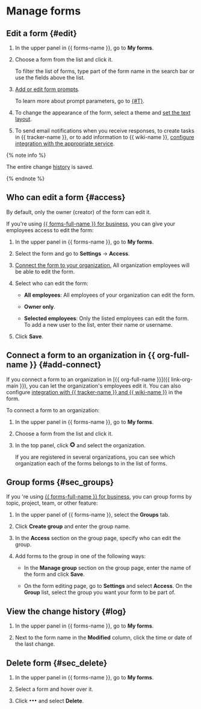 # Manage forms

## Edit a form {#edit}

1. In the upper panel in {{ forms-name }}, go to **My forms**.

1. Choose a form from the list and click it.

   To filter the list of forms, type part of the form name in the search bar or use the fields above the list.

1. [Add or edit form prompts](add-questions.md).

   To learn more about prompt parameters, go to [{#T}](blocks-ref/blocks-reference.md).

1. To change the appearance of the form, select a theme and [set the text layout](appearance.md).

1. To send email notifications when you receive responses, to create tasks in {{ tracker-name }}, or to add information to {{ wiki-name }}, [configure integration with the appropriate service](notifications.md).

{% note info %}

The entire change [history](#log) is saved.

{% endnote %}

## Who can edit a form {#access}

By default, only the owner (creator) of the form can edit it.

If you're using [{{ forms-full-name }} for business](forms-for-org.md), you can give your employees access to edit the form:

1. In the upper panel in {{ forms-name }}, go to **My forms**.

1. Select the form and go to **Settings** → **Access**.


1. [Connect the form to your organization.](#add-connect) All organization employees will be able to edit the form.

1. Select who can edit the form:


    * **All employees**: All employees of your organization can edit the form.

    * **Owner only**.

    * **Selected employees**: Only the listed employees can edit the form. To add a new user to the list, enter their name or username.

1. Click **Save**.


## Connect a form to an organization in {{ org-full-name }} {#add-connect}

If you connect a form to an organization in [{{ org-full-name }}]({{ link-org-main }}), you can let the organization's employees edit it. You can also configure [integration with {{ tracker-name }} and {{ wiki-name }}](notifications.md) in the form.

To connect a form to an organization:

1. In the upper panel in {{ forms-name }}, go to **My forms**.

1. Choose a form from the list and click it.

1. In the top panel, click ![](../_assets/forms/settings.png) and select the organization.

   If you are registered in several organizations, you can see which organization each of the forms belongs to in the list of forms.

## Group forms {#sec_groups}


If you 're using  [{{ forms-full-name }} for business](forms-for-org.md), you can group forms by topic, project, team, or other feature:

1. In the upper panel of {{ forms-name }}, select the **Groups** tab.

1. Click **Create group** and enter the group name.

1. In the **Access** section on the group page, specify who can edit the group.

1. Add forms to the group in one of the following ways:

   * In the **Manage group** section on the group page, enter the name of the form and click **Save**.

   * On the form editing page, go to **Settings** and select **Access**. On the **Group** list, select the group you want your form to be part of.

## View the change history {#log}

1. In the upper panel in {{ forms-name }}, go to **My forms**.

1. Next to the form name in the **Modified** column, click the time or date of the last change.


## Delete form {#sec_delete}

1. In the upper panel in {{ forms-name }}, go to **My forms**.

1. Select a form and hover over it.

1. Click ![](../_assets/forms/context-menu.png) and select **Delete**.

